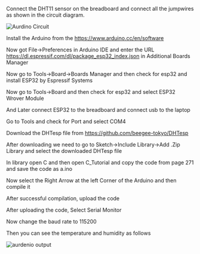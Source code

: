 Connect the DHT11 sensor on the breadboard and connect all the jumpwires as shown in the circuit diagram.

![Aurdino Circuit](https://user-images.githubusercontent.com/112037009/193188123-f3398c9b-5bec-41c4-9cb1-9e2cd7f88516.png)

Install the Arduino from the https://www.arduino.cc/en/software

Now got File->Preferences in Arduino IDE and enter the URL https://dl.espressif.com/dl/package_esp32_index.json in Additional Boards Manager

Now go to Tools->Board->Boards Manager and then check for esp32 and install ESP32 by Espressif Systems

Now go to Tools->Board and then check for esp32 and select ESP32 Wrover Module

And Later connect ESP32 to the breadboard and connect usb to the laptop

Go to Tools and check for Port and select COM4

Download the DHTesp file from https://github.com/beegee-tokyo/DHTesp

After downloading we need to go to Sketch->Include Library->Add  .Zip Library and select the downloaded DHTesp file

In library open C and then open C_Tutorial and copy the code from page 271  and save the code as a.ino

Now select the Right Arrow at the left Corner of the Arduino and then compile it

After successful compilation, upload the code

After uploading the code, Select Serial Monitor 

Now change the baud rate to 115200

Then you can see the temperature and humidity as follows

![aurdenio output](https://user-images.githubusercontent.com/112037009/193188483-039fb03b-a572-4021-bdd6-e066d457772e.png)


